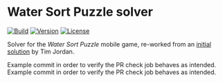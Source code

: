 # Water Sort Puzzle solver

[![Build][workflow-build-badge]][workflow-build]
[![Version][latest-release-badge]][latest-release]
[![License][license-badge]][license]

Solver for the _Water Sort Puzzle_ mobile game, re-worked from an [initial solution][initial-commit]
by Tim Jordan.

Example commit in order to verify the PR check job behaves as intended.
Example commit in order to verify the PR check job behaves as intended.

[initial-commit]: https://github.com/jakemarsden/water-sort-puzzle/tree/eff9de7398fb92252d46b9ae809589f6e1bf8ebd/src/watermixpuzzle
[latest-release]: https://github.com/jakemarsden/water-sort-puzzle/releases
[latest-release-badge]: https://img.shields.io/github/v/tag/jakemarsden/water-sort-puzzle?label=version&sort=semver
[license]: https://github.com/jakemarsden/water-sort-puzzle/blob/develop/LICENSE
[license-badge]: https://img.shields.io/github/license/jakemarsden/water-sort-puzzle?label=license
[workflow-build]: https://github.com/jakemarsden/water-sort-puzzle/actions?query=workflow%3ABuild
[workflow-build-badge]: https://github.com/jakemarsden/water-sort-puzzle/workflows/Build/badge.svg
